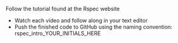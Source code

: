 Follow the tutorial found at the Rspec website
* Watch each video and follow along in your text editor
* Push the finished code to GitHub using the naming convention: rspec_intro_YOUR_INITIALS_HERE